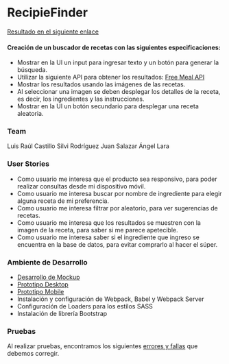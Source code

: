 
# RecipieFinder

[Resultado en el siguiente enlace](https://delightful-conkies-300c27.netlify.app/)

#### Creación de un buscador de recetas con las siguientes especificaciones:

* Mostrar en la UI un input para ingresar texto y un botón para generar la búsqueda.
* Utilizar la siguiente API para obtener los resultados: [Free Meal API](https://www.themealdb.com/api.php)
* Mostrar los resultados usando las imágenes de las recetas.
* Al seleccionar una imagen se deben desplegar los detalles de la receta, es decir, los ingredientes y las instrucciones.
* Mostrar en la UI un botón secundario para desplegar una receta aleatoria.


### Team

Luis Raúl Castillo
Silvi Rodríguez
Juan Salazar
Ángel Lara


### User Stories
* Como usuario me interesa que el producto sea responsivo, para poder realizar consultas desde mi dispositivo móvil.
* Como usuario me interesa buscar por nombre de ingrediente para elegir alguna receta de mi preferencia.
* Como usuario me interesa filtrar por aleatorio, para ver sugerencias de recetas.
* Como usuario me interesa que los resultados se muestren con la imagen de la receta, para saber si me parece apetecible.
* Como usuario me interesa saber si el ingrediente que ingreso se encuentra en la base de datos, para evitar comprarlo al hacer el súper.   

### Ambiente de Desarrollo
* [Desarrollo de Mockup](https://www.figma.com/file/j13NKaW5lL3B0yIOJMbGD6/RecipiesFinder?node-id=0%3A1)
* [Prototipo Desktop](https://www.figma.com/proto/j13NKaW5lL3B0yIOJMbGD6/RecipiesFinder?node-id=1%3A2&scaling=min-zoom&page-id=0%3A1&starting-point-node-id=1%3A2)
* [Prototipo Mobile](https://www.figma.com/proto/j13NKaW5lL3B0yIOJMbGD6/RecipiesFinder?node-id=9%3A48&scaling=min-zoom&page-id=0%3A1&starting-point-node-id=9%3A48&show-proto-sidebar=1)
* Instalación y configuración de Webpack, Babel y Webpack Server
* Configuración de Loaders para los estilos SASS
* Instalación de librería Bootstrap

### Pruebas
Al realizar pruebas, encontramos los siguientes [errores y fallas](https://docs.google.com/document/d/1BluqZTJqn6xx_xgC0U2XO4YVG42IndioVXXqpqF5YPY/edit?usp=sharing) que debemos corregir.
